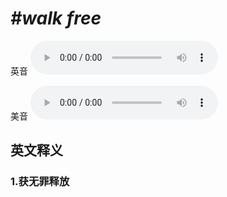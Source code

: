 # ***\#walk free*** 
英音
<audio src="./media/walk free1_AAC.aac" controls="controls"></audio>

美音
<audio src="./media/walk free2_AAC.aac" controls="controls"></audio>



  

英文释义
---
### 1.**获无罪释放**  


